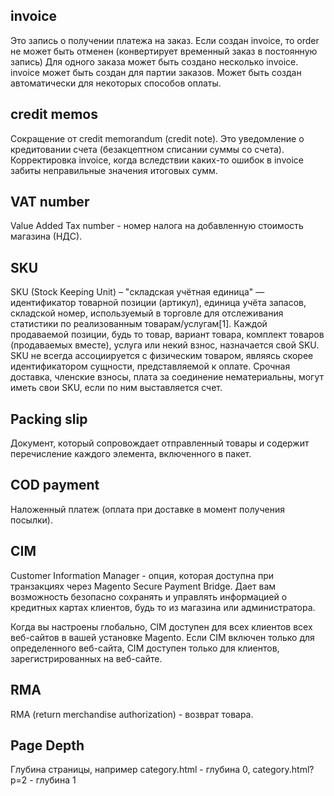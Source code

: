## invoice
Это запись о получении платежа на заказ. Если создан invoice, то order не может быть отменен (конвертирует временный заказ в постоянную запись)
Для одного заказа может быть создано несколько invoice.
invoice может быть создан для партии заказов.
Может быть создан автоматически для некоторых способов оплаты.

## credit memos 
Сокращение от credit memorandum (credit note). Это уведомление о кредитовании счета (безакцептном списании суммы со счета). 
Корректировка invoice, когда вследствии каких-то ошибок в invoice забиты неправильные значения итоговых сумм.

## VAT number 
Value Added Tax number - номер налога на добавленную стоимость магазина (НДС).

## SKU
SKU (Stock Keeping Unit) – "складская учётная единица" — идентификатор товарной позиции (артикул), единица учёта запасов, складской номер, используемый в торговле для отслеживания статистики по реализованным товарам/услугам[1]. 
Каждой продаваемой позиции, будь то товар, вариант товара, комплект товаров (продаваемых вместе), услуга или некий взнос, назначается свой SKU.
SKU не всегда ассоциируется с физическим товаром, являясь скорее идентификатором сущности, представляемой к оплате. 
Срочная доставка, членские взносы, плата за соединение нематериальны, могут иметь свои SKU, если по ним выставляется счет.

## Packing slip
Документ, который сопровождает отправленный товары и содержит перечисление каждого элемента, включенного в пакет.

## COD payment
Наложенный платеж (оплата при доставке в момент получения посылки).

## CIM
Customer Information Manager - опция, которая доступна при транзакциях через Magento Secure Payment Bridge.
Дает вам возможность безопасно сохранять и управлять информацией о кредитных картах клиентов, будь то из магазина или администратора.

Когда вы настроены глобально, CIM доступен для всех клиентов всех веб-сайтов в вашей установке Magento. 
Если CIM включен только для определенного веб-сайта, CIM доступен только для клиентов, зарегистрированных на веб-сайте.
   
## RMA
RMA (return merchandise authorization) - возврат товара.    

## Page Depth
Глубина страницы, например category.html -  глубина 0, category.html?p=2 - глубина 1
                                                                     